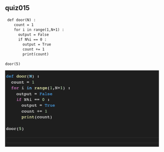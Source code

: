 ## quiz015
     def door(N) :
        count = 1
        for i in range(1,N+1) :
          output = False  
          if N%i == 0 :
            output = True  
            count += 1
            print(count)

    door(5)
![](https://github.com/24536urdj/Unit_1/blob/main/Quizzes/Screen%20Shot%202022-10-10%20at%203.17.01.png)
